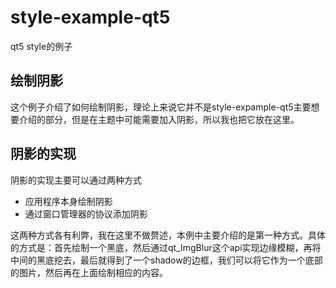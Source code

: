 # style-example-qt5
qt5 style的例子

## 绘制阴影
这个例子介绍了如何绘制阴影，理论上来说它并不是style-expample-qt5主要想要介绍的部分，但是在主题中可能需要加入阴影，所以我也把它放在这里。

## 阴影的实现
阴影的实现主要可以通过两种方式
- 应用程序本身绘制阴影
- 通过窗口管理器的协议添加阴影

这两种方式各有利弊，我在这里不做赘述，本例中主要介绍的是第一种方式。具体的方式是：首先绘制一个黑底，然后通过qt_ImgBlur这个api实现边缘模糊，再将中间的黑底挖去，最后就得到了一个shadow的边框，我们可以将它作为一个底部的图片，然后再在上面绘制相应的内容。
